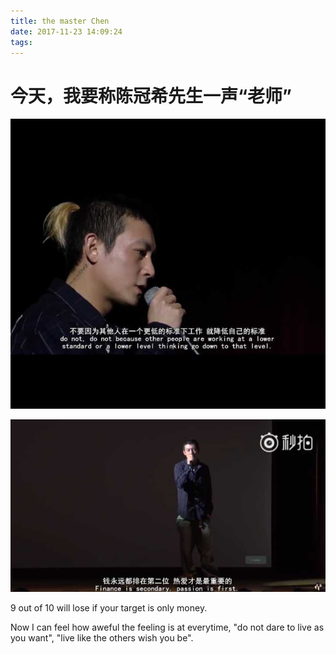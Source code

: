 ```yaml
---
title: the master Chen
date: 2017-11-23 14:09:24
tags:
---
```


# 今天，我要称陈冠希先生一声“老师”

![](../img/teachen1.jpg)

![](../img/teachen2.jpg)


9 out of 10 will lose if your target is only money.

Now I can feel how aweful the feeling is at everytime, "do not dare to live as you want", "live like the others wish you be".